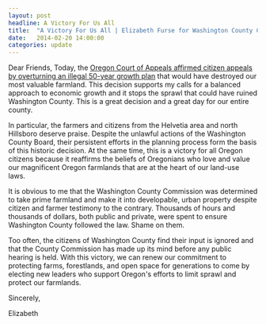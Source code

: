 ```yaml
---
layout: post
headline: A Victory For Us All
title:  "A Victory For Us All | Elizabeth Furse for Washington County Commission"
date:   2014-02-20 14:00:00
categories: update
---
```


Dear Friends, 
Today, the [Oregon Court of Appeals affirmed citizen appeals by overturning an illegal 50-year growth plan](http://www.oregonlive.com/politics/index.ssf/2014/02/oregon_court_of_appeals_topple.html#incart_m-rpt-2) that would have destroyed our most valuable farmland. This decision supports my calls for a balanced approach to economic growth and it stops the sprawl that could have ruined Washington County. This is a great decision and a great day for our entire county.

In particular, the farmers and citizens from the Helvetia area and north Hillsboro deserve praise. Despite the unlawful actions of the Washington County Board, their persistent efforts in the planning process form the basis of this historic decision. At the same time, this is a victory for all Oregon citizens because it reaffirms the beliefs of Oregonians who love and value our magnificent Oregon farmlands that are at the heart of our land-use laws.

It is obvious to me that the Washington County Commission was determined to take prime farmland and make it into developable, urban property despite citizen and farmer testimony to the contrary. Thousands of hours and thousands of dollars, both public and private, were spent to ensure Washington County followed the law. Shame on them.

Too often, the citizens of Washington County find their input is ignored and that the County Commission has made up its mind before any public hearing is held. With this victory, we can renew our commitment to protecting farms, forestlands, and open space for generations to come by electing new leaders who support Oregon's efforts to limit sprawl and protect our farmlands.

Sincerely,

Elizabeth

